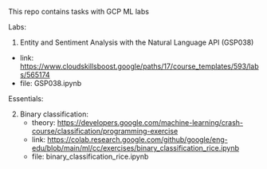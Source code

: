 This repo contains tasks with GCP ML labs

Labs:
 1. Entity and Sentiment Analysis with the Natural Language API (GSP038)
  - link: https://www.cloudskillsboost.google/paths/17/course_templates/593/labs/565174
  - file: GSP038.ipynb



Essentials:

 2. Binary classification:
    - theory: https://developers.google.com/machine-learning/crash-course/classification/programming-exercise
    - link: https://colab.research.google.com/github/google/eng-edu/blob/main/ml/cc/exercises/binary_classification_rice.ipynb
    - file: binary_classification_rice.ipynb


